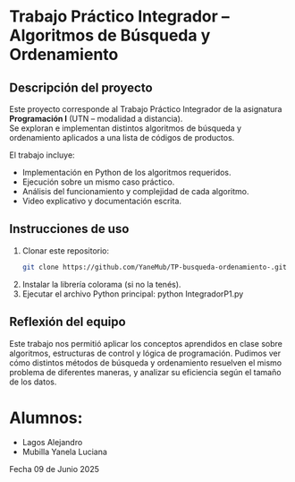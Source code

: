 # Trabajo Práctico Integrador – Algoritmos de Búsqueda y Ordenamiento

## Descripción del proyecto

Este proyecto corresponde al Trabajo Práctico Integrador de la asignatura **Programación I** (UTN – modalidad a distancia).  
Se exploran e implementan distintos algoritmos de búsqueda y ordenamiento aplicados a una lista de códigos de productos.

El trabajo incluye:

- Implementación en Python de los algoritmos requeridos.
- Ejecución sobre un mismo caso práctico.
- Análisis del funcionamiento y complejidad de cada algoritmo.
- Video explicativo y documentación escrita.

## Instrucciones de uso

1. Clonar este repositorio:
   ```bash
   git clone https://github.com/YaneMub/TP-busqueda-ordenamiento-.git
2. Instalar la librería colorama (si no la tenés).
3. Ejecutar el archivo Python principal:
   python IntegradorP1.py

## Reflexión del equipo

Este trabajo nos permitió aplicar los conceptos aprendidos en clase sobre algoritmos, estructuras de control y lógica de programación.
Pudimos ver cómo distintos métodos de búsqueda y ordenamiento resuelven el mismo problema de diferentes maneras, y analizar su eficiencia según el tamaño de los datos.

# Alumnos: 
- Lagos Alejandro
- Mubilla Yanela Luciana

Fecha 09 de Junio 2025



